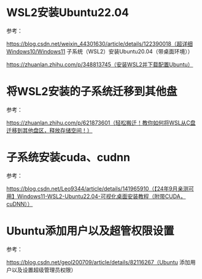 # WSL2安装Ubuntu22.04

参考：

https://blog.csdn.net/weixin_44301630/article/details/122390018（超详细Windows10/Windows11 子系统（WSL2）安装Ubuntu20.04（带桌面环境））

https://zhuanlan.zhihu.com/p/348813745（安装WSL2并下载配置Ubuntu）

# 将WSL2安装的子系统迁移到其他盘

参考：

https://zhuanlan.zhihu.com/p/621873601（轻松搬迁！教你如何将WSL从C盘迁移到其他盘区，释放存储空间！）

# 子系统安装cuda、cudnn

参考：

https://blog.csdn.net/Leo9344/article/details/141965910（【24年9月亲测可用】Windows11-WSL2-Ubuntu22.04-可视化桌面安装教程（附带CUDA，cuDNN））

# Ubuntu添加用户以及超管权限设置

参考：

https://blog.csdn.net/geol200709/article/details/82116267（Ubuntu 添加用户以及设置超级管理员权限）